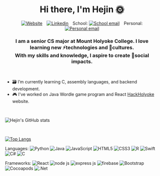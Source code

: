 # <div align="center"> Hi there, I'm Hejin 🌞 </div>
<div align="center">
  <a href="https://hejin-jeong.web.app/"><img src="https://img.shields.io/badge/website-000000?style=for-the-badge&logo=About.me&logoColor=white&link=https://hejin-jeong.web.app/" alt="Website"></a>&emsp;<a href="https://www.linkedin.com/in/hejin-jeong"><img src="https://img.shields.io/badge/LinkedIn-0077B5?style=for-the-badge&logo=linkedin&logoColor=whitee&link=https://www.linkedin.com/in/hejin-jeong" alt="Linkedin"></a>&emsp;School: <a href="mailto:jeong22h@mtholyoke.edu?"><img src="https://img.shields.io/badge/Gmail-D14836?style=for-the-badge&logo=gmail&logoColor=white&link=mailto:jeong22h@mtholyoke.edu" alt="School email"></a>&emsp;Personal: <a href="mailto:pearlofthesea25@gmail.com?"><img src="https://img.shields.io/badge/Gmail-D14836?style=for-the-badge&logo=gmail&logoColor=orange&link=mailto:pearlofthesea25@gmail.com" alt="Personal email"></a>

</div>

### <div align="center"> I am a senior CS major at Mount Holyoke College. I love learning new ⚡technologies and 🌻cultures. <br /> With my skills and knowledge, I aspire to create 💫social impacts. </div>

<br /> 

<!--
- 📱 I’m currently working on converting class components into functional components of React Native app and [HackHolyoke](https://hackholyoke.com/) website.
-->
- 🗃️ I’m currently learning C, assembly languages, and backend development.
- 🎮 I've worked on Java Wordle game program and React [HackHolyoke](https://hackholyoke.com/) website.

<br />

![Hejin's GitHub stats](https://github-readme-stats.vercel.app/api?username=hejin-jeong&show_icons=true&theme=tokyonight)

<br />

[![Top Langs](https://github-readme-stats.vercel.app/api/top-langs/?username=hejin-jeong)](https://github.com/hejin-jeong)




Languages: 
![Python](	https://img.shields.io/badge/Python-FFD43B?style=for-the-badge&logo=python&logoColor=blue)
![Java](https://img.shields.io/badge/Java-ED8B00?style=for-the-badge&logo=java&logoColor=white)
![JavaScript](	https://img.shields.io/badge/JavaScript-323330?style=for-the-badge&logo=javascript&logoColor=F7DF1E)
![HTML5](https://img.shields.io/badge/HTML5-E34F26?style=for-the-badge&logo=html5&logoColor=white)
![CSS3](https://img.shields.io/badge/CSS3-1572B6?style=for-the-badge&logo=css3&logoColor=white)
![R](https://img.shields.io/badge/R-276DC3?style=for-the-badge&logo=r&logoColor=white)
![Swift](https://img.shields.io/badge/Swift-FA7343?style=for-the-badge&logo=swift&logoColor=white)
![C#](https://img.shields.io/badge/c%23-%23239120.svg?style=for-the-badge&logo=c-sharp&logoColor=white)
![C](https://img.shields.io/badge/c-%2300599C.svg?style=for-the-badge&logo=c&logoColor=white)

Frameworks: 
![React](https://img.shields.io/badge/React-20232A?style=for-the-badge&logo=react&logoColor=61DAFB)
![node js](https://img.shields.io/badge/Node.js-339933?style=for-the-badge&logo=nodedotjs&logoColor=white)
![express js](https://img.shields.io/badge/Express.js-000000?style=for-the-badge&logo=express&logoColor=white)
![firebase](https://img.shields.io/badge/firebase-ffca28?style=for-the-badge&logo=firebase&logoColor=black)
![Bootstrap](https://img.shields.io/badge/Bootstrap-563D7C?style=for-the-badge&logo=bootstrap&logoColor=white)
![Cocoapods](https://img.shields.io/badge/cocoapods-FA2A02?style=for-the-badge&logo=cocoapods&logoColor=white)
![.Net](https://img.shields.io/badge/.NET-5C2D91?style=for-the-badge&logo=.net&logoColor=white)





<!--
**hejin-jeong/hejin-jeong** is a ✨ _special_ ✨ repository because its `README.md` (this file) appears on your GitHub profile.

Here are some ideas to get you started:

- 🔭 I’m currently working on ...
- 🌱 I’m currently learning ...
- 👯 I’m looking to collaborate on ...
- 🤔 I’m looking for help with ...
- 💬 Ask me about ...
- 📫 How to reach me: ...
- 😄 Pronouns: ...
- ⚡ Fun fact: ...

email: "https://img.shields.io/badge/Gmail-d14836?style=flat-round&logo=Gmail&logoColor=white&link=mailto:jeong22h@mtholyoke.edu"
linkedin: "https://img.shields.io/badge/-LinkedIn-blue?style=flat-round&logo=Linkedin&logoColor=white&link=https://www.linkedin.com/in/hejin-jeong" 
-->
